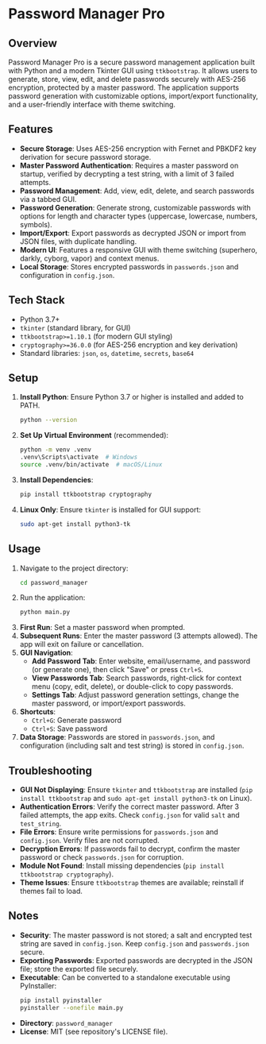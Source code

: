 # Password Manager Pro

## Overview
Password Manager Pro is a secure password management application built with Python and a modern Tkinter GUI using `ttkbootstrap`. It allows users to generate, store, view, edit, and delete passwords securely with AES-256 encryption, protected by a master password. The application supports password generation with customizable options, import/export functionality, and a user-friendly interface with theme switching.

## Features
- **Secure Storage**: Uses AES-256 encryption with Fernet and PBKDF2 key derivation for secure password storage.
- **Master Password Authentication**: Requires a master password on startup, verified by decrypting a test string, with a limit of 3 failed attempts.
- **Password Management**: Add, view, edit, delete, and search passwords via a tabbed GUI.
- **Password Generation**: Generate strong, customizable passwords with options for length and character types (uppercase, lowercase, numbers, symbols).
- **Import/Export**: Export passwords as decrypted JSON or import from JSON files, with duplicate handling.
- **Modern UI**: Features a responsive GUI with theme switching (superhero, darkly, cyborg, vapor) and context menus.
- **Local Storage**: Stores encrypted passwords in `passwords.json` and configuration in `config.json`.

## Tech Stack
- Python 3.7+
- `tkinter` (standard library, for GUI)
- `ttkbootstrap>=1.10.1` (for modern GUI styling)
- `cryptography>=36.0.0` (for AES-256 encryption and key derivation)
- Standard libraries: `json`, `os`, `datetime`, `secrets`, `base64`

## Setup
1. **Install Python**: Ensure Python 3.7 or higher is installed and added to PATH.
   ```bash
   python --version
   ```
2. **Set Up Virtual Environment** (recommended):
   ```bash
   python -m venv .venv
   .venv\Scripts\activate  # Windows
   source .venv/bin/activate  # macOS/Linux
   ```
3. **Install Dependencies**:
   ```bash
   pip install ttkbootstrap cryptography
   ```
4. **Linux Only**: Ensure `tkinter` is installed for GUI support:
   ```bash
   sudo apt-get install python3-tk
   ```

## Usage
1. Navigate to the project directory:
   ```bash
   cd password_manager
   ```
2. Run the application:
   ```bash
   python main.py
   ```
3. **First Run**: Set a master password when prompted.
4. **Subsequent Runs**: Enter the master password (3 attempts allowed). The app will exit on failure or cancellation.
5. **GUI Navigation**:
   - **Add Password Tab**: Enter website, email/username, and password (or generate one), then click "Save" or press `Ctrl+S`.
   - **View Passwords Tab**: Search passwords, right-click for context menu (copy, edit, delete), or double-click to copy passwords.
   - **Settings Tab**: Adjust password generation settings, change the master password, or import/export passwords.
6. **Shortcuts**:
   - `Ctrl+G`: Generate password
   - `Ctrl+S`: Save password
7. **Data Storage**: Passwords are stored in `passwords.json`, and configuration (including salt and test string) is stored in `config.json`.

## Troubleshooting
- **GUI Not Displaying**: Ensure `tkinter` and `ttkbootstrap` are installed (`pip install ttkbootstrap` and `sudo apt-get install python3-tk` on Linux).
- **Authentication Errors**: Verify the correct master password. After 3 failed attempts, the app exits. Check `config.json` for valid `salt` and `test_string`.
- **File Errors**: Ensure write permissions for `passwords.json` and `config.json`. Verify files are not corrupted.
- **Decryption Errors**: If passwords fail to decrypt, confirm the master password or check `passwords.json` for corruption.
- **Module Not Found**: Install missing dependencies (`pip install ttkbootstrap cryptography`).
- **Theme Issues**: Ensure `ttkbootstrap` themes are available; reinstall if themes fail to load.

## Notes
- **Security**: The master password is not stored; a salt and encrypted test string are saved in `config.json`. Keep `config.json` and `passwords.json` secure.
- **Exporting Passwords**: Exported passwords are decrypted in the JSON file; store the exported file securely.
- **Executable**: Can be converted to a standalone executable using PyInstaller:
  ```bash
  pip install pyinstaller
  pyinstaller --onefile main.py
  ```
- **Directory**: `password_manager`
- **License**: MIT (see repository's LICENSE file).